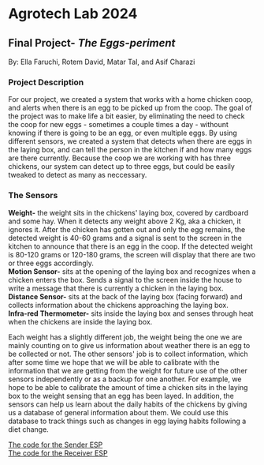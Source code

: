 # Agrotech Lab 2024 
## Final Project- *The Eggs-periment*
By: Ella Faruchi, Rotem David, Matar Tal, and Asif Charazi
### Project Description
For our project, we created a system that works with a home chicken coop, and alerts when there is an egg to be picked up from the coop.
The goal of the project was to make life a bit easier, by eliminating the need to check the coop for new eggs - sometimes a couple times a day - withount knowing if there is going to be an egg, or even multiple eggs. By using different sensors, we created a system that detects when there are eggs in the laying box, and can tell the person in the kitchen if and how many eggs are there currently. Because the coop we are working with has three chickens, our system can detect up to three eggs, but could be easily tweaked to detect as many as neccessary.

### The Sensors
**Weight-** the weight sits in the chickens' laying box, covered by cardboard and some hay. When it detects any weight above 2 Kg, aka a chicken, it ignores it. After the chicken has gotten out and only the egg remains, the detected weight is 40-60 grams and a signal is sent to the screen in the kitchen to announce that there is an egg in the coop. If the detected weight is 80-120 grams or 120-180 grams, the screen will display that there are two or three eggs accordingly.  
**Motion Sensor-** sits at the opening of the laying box and recognizes when a chicken enters the box. Sends a signal to the screen inside the house to write a message that there is currently a chicken in the laying box.  
**Distance Sensor-** sits at the back of the laying box (facing forward) and collects information about the chickens approaching the laying box.  
**Infra-red Thermometer-** sits inside the laying box and senses through heat when the chickens are inside the laying box.  

Each weight has a slightly different job, the weight being the one we are mainly counting on to give us information about weather there is an egg to be collected or not. The other sensors' job is to collect information, which after some time we hope that we will be able to calibrate with the information that we are getting from the weight for future use of the other sensors independently or as a backup for one another. For example, we hope to be able to calibrate the amount of time a chicken sits in the laying box to the weight sensing that an egg has been layed. In addition, the sensors can help us learn about the daily habits of the chickens by giving us a database of general information about them. We could use this database to track things such as changes in egg laying habits following a diet change.  

[The code for the Sender ESP](https://github.com/Ella-Faruchi/agrotech/blob/main/ESP_Sender.ino)  
[The code for the Receiver ESP](https://github.com/Ella-Faruchi/agrotech/blob/main/ESP_Receiver.ino)


